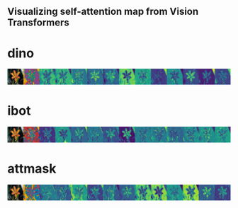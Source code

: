 ## Visualizing self-attention map from Vision Transformers

# dino

![Visualization 1](https://github.com/narasimhan3737/Vision-Transformers-for-Flowers/blob/main/analysis/dino.png)

# ibot

![Visualization 2](https://github.com/narasimhan3737/Vision-Transformers-for-Flowers/blob/main/analysis/ibot.png)

# attmask

![Visualization 2](https://github.com/narasimhan3737/Vision-Transformers-for-Flowers/blob/main/analysis/attmask.png)
